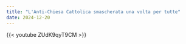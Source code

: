 ```yaml
---
title: "L'Anti-Chiesa Cattolica smascherata una volta per tutte"
date: 2024-12-20
---
```


{{< youtube ZUdK9qyT9CM >}}
